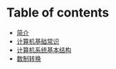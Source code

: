 # Table of contents

* [简介](README.md)
* [计算机基础常识](mddir/1.md)
* [计算机系统基本结构](ji-suan-ji-xi-tong-ji-ben-jie-gou.md)
* [数制转换](mddir/5.md)
